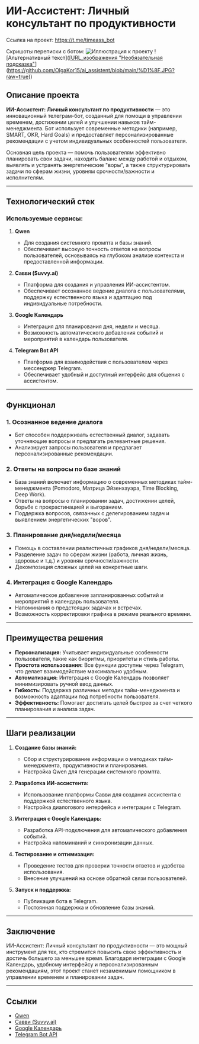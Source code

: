 
# ИИ-Ассистент: Личный консультант по продуктивности

Ссылка на проект: https://t.me/timeass_bot

Скришоты переписки с ботом: 
![Иллюстрация к проекту](https://example.com/image.png)
![Альтернативный текст]([[URL_изображения "Необязательная подсказка"](https://github.com/OlgaKor15/ai_assistent/blob/main/%D1%8F%D1%87.JPG?raw=true)](https://github.com/OlgaKor15/ai_assistent/blob/main/%D1%8F.JPG?raw=true)) 


## Описание проекта

**ИИ-Ассистент: Личный консультант по продуктивности** — это инновационный телеграм-бот, созданный для помощи в управлении временем, достижении целей и улучшении навыков тайм-менеджмента. Бот использует современные методики (например, SMART, OKR, Hard Goals) и предоставляет персонализированные рекомендации с учетом индивидуальных особенностей пользователя.

Основная цель проекта — помочь пользователям эффективно планировать свои задачи, находить баланс между работой и отдыхом, выявлять и устранять энергетические "воры", а также структурировать задачи по сферам жизни, уровням срочности/важности и исполнителям.

---

## Технологический стек

### Используемые сервисы:
1. **Qwen**  
   - Для создания системного промпта и базы знаний.
   - Обеспечивает высокую точность ответов на вопросы пользователей, основываясь на глубоком анализе контекста и предоставленной информации.

2. **Савви (Suvvy.ai)**  
   - Платформа для создания и управления ИИ-ассистентом.
   - Обеспечивает осознанное ведение диалога с пользователями, поддержку естественного языка и адаптацию под индивидуальные потребности.

3. **Google Календарь**  
   - Интеграция для планирования дня, недели и месяца.
   - Возможность автоматического добавления событий и мероприятий в календарь пользователя.

4. **Telegram Bot API**  
   - Платформа для взаимодействия с пользователем через мессенджер Telegram.
   - Обеспечивает удобный и доступный интерфейс для общения с ассистентом.

---

## Функционал

### 1. **Осознанное ведение диалога**
   - Бот способен поддерживать естественный диалог, задавать уточняющие вопросы и предлагать релевантные решения.
   - Анализирует запросы пользователя и предлагает персонализированные рекомендации.

### 2. **Ответы на вопросы по базе знаний**
   - База знаний включает информацию о современных методиках тайм-менеджмента (Pomodoro, Матрица Эйзенхауэра, Time Blocking, Deep Work).
   - Ответы на вопросы о планировании задач, достижении целей, борьбе с прокрастинацией и выгоранием.
   - Поддержка вопросов, связанных с делегированием задач и выявлением энергетических "воров".

### 3. **Планирование дня/недели/месяца**
   - Помощь в составлении реалистичных графиков дня/недели/месяца.
   - Разделение задач по сферам жизни (работа, личная жизнь, здоровье и т.д.) и уровням срочности/важности.
   - Декомпозиция сложных целей на конкретные шаги.

### 4. **Интеграция с Google Календарь**
   - Автоматическое добавление запланированных событий и мероприятий в календарь пользователя.
   - Напоминания о предстоящих задачах и встречах.
   - Возможность корректировки графика в режиме реального времени.

---

## Преимущества решения

- **Персонализация:** Учитывает индивидуальные особенности пользователя, такие как биоритмы, приоритеты и стиль работы.
- **Простота использования:** Все функции доступны через Telegram, что делает взаимодействие максимально удобным.
- **Автоматизация:** Интеграция с Google Календарь позволяет минимизировать ручной ввод данных.
- **Гибкость:** Поддержка различных методик тайм-менеджмента и возможность адаптации под потребности пользователя.
- **Эффективность:** Помогает достигать целей быстрее за счет четкого планирования и анализа задач.

---

## Шаги реализации

1. **Создание базы знаний:**  
   - Сбор и структурирование информации о методиках тайм-менеджмента, продуктивности и планирования.
   - Настройка Qwen для генерации системного промпта.

2. **Разработка ИИ-ассистента:**  
   - Использование платформы Савви для создания ассистента с поддержкой естественного языка.
   - Настройка диалогового интерфейса и интеграции с Telegram.

3. **Интеграция с Google Календарь:**  
   - Разработка API-подключения для автоматического добавления событий.
   - Настройка напоминаний и синхронизации данных.

4. **Тестирование и оптимизация:**  
   - Проведение тестов для проверки точности ответов и удобства использования.
   - Внесение улучшений на основе обратной связи пользователей.

5. **Запуск и поддержка:**  
   - Публикация бота в Telegram.
   - Постоянная поддержка и обновление базы знаний.

---

## Заключение

ИИ-Ассистент: Личный консультант по продуктивности — это мощный инструмент для тех, кто стремится повысить свою эффективность и достичь большего за меньшее время. Благодаря интеграции с Google Календарь, удобному интерфейсу и персонализированным рекомендациям, этот проект станет незаменимым помощником в управлении временем и планировании задач.

---

## Ссылки

- [Qwen](https://qwen.com/)  
- [Савви (Suvvy.ai)](https://suvvy.ai/)  
- [Google Календарь](https://calendar.google.com/)  
- [Telegram Bot API](https://core.telegram.org/bots/api)
```
